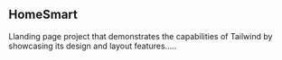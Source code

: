 ## HomeSmart
Llanding page project that demonstrates the capabilities of Tailwind by showcasing its design and layout features.....
